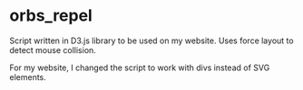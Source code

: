 # orbs_repel
Script written in D3.js library to be used on my website. Uses force layout to detect mouse collision.

For my website, I changed the script to work with divs instead of SVG elements.
